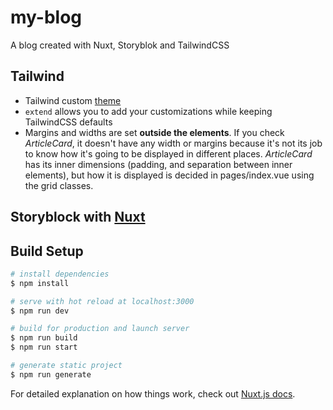# my-blog
 A blog created with Nuxt, Storyblok and TailwindCSS
## Tailwind
- Tailwind custom [theme](https://tailwindcss.com/docs/theme)
- ```extend``` allows you to add your customizations while keeping TailwindCSS defaults
- Margins and widths are set <b>outside the elements</b>. If you check <i>ArticleCard</i>, it doesn't have any width or margins because it's not its job to know how it's going to be displayed in different places. <i>ArticleCard</i> has its inner dimensions (padding, and separation between inner elements), but how it is displayed is decided in pages/index.vue using the grid classes.
## Storyblock with [Nuxt](https://www.storyblok.com/tp/nuxt-js-multilanguage-website-tutorial#connecting-storyblok-with-nuxt-js)
## Build Setup

```bash
# install dependencies
$ npm install

# serve with hot reload at localhost:3000
$ npm run dev

# build for production and launch server
$ npm run build
$ npm run start

# generate static project
$ npm run generate
```

For detailed explanation on how things work, check out [Nuxt.js docs](https://nuxtjs.org).
